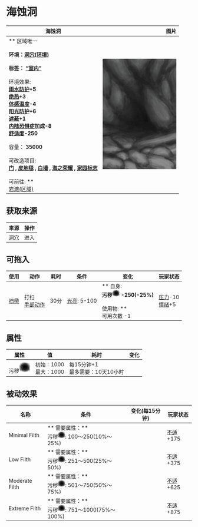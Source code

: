 # 海蚀洞  
>   
  
  海蚀洞  |   图片   
 ----  |  ----:   
 ** 区域唯一 **<br><br>**环境：**[洞穴(环境)](Env_CaveSea.md)<br><br>**标签：**	[“室内”](tag_EnvIndoors.md)<br><br>** 环境效果: **<br>[雨水防护](RainProtection.md)+5<br>[绝热](InsulationHeat.md)+3<br>[体感温度](TemperaturePerceived.md)-4<br>[阳光防护](SunProtection.md)+6<br>[遮蔽](Sheltered.md)+1<br>[内陆恐惧症](LandSickness.md)加成-8<br>[舒适度](Comfort.md)-250<br><br>** 容量： **35000<br><br>** 可改造项目: **<br>[门](Imp_Door.md) , [皮地毯](Imp_StitchedHideFloor.md) , [白墙](Imp_WhiteWashedWalls.md) , [海之荣耀](Imp_SeaTrophy.md) , [家园标志](Imp_HomeSign.md)<br><br>** 可前往: **<br>[岩滩(区域)](Rocks.md)  |  <img decoding="async" src="Sprite/CaveEntrance.png" href="a.md" style="max-width:300px;max-height:300px;">   
  
## 获取来源  
来源  |  操作  
----  |  ----  
[洞穴](CaveSeaEntrance.md)  |  进入  
## 可拖入  
使用  |  动作  |  耗时  |  条件  |  变化  |  玩家状态  
----  |  ----  |  ----  |  ----  |  ----  |  ----  
[扫帚](Broom.md)  |  打扫<br>[手部动作](HandAction.md)  |  30分  |  [光亮](Light.md): 5-100  |  ** 自身: **<br>污秽<img decoding="async" src="Sprite/Dirt4.png" href="a.md" style="max-width:20px;max-height:20px;">  -250(-25%)<br><br>** 使用物: **<br>可用次数  -1  |  [压力](Stress.md)-10<br>[情绪](Morale.md)+5  
## 属性   
属性  |  值  |  耗时  |  变化  
----  |  ----  |  ----  |  ----  
污秽<img decoding="async" src="Sprite/Dirt4.png" href="a.md" style="max-width:30px;max-height:30px;">  |  初始：1000<br>最大：1000  |  每15分钟+1<br>最多需要：10天10小时  |    
## 被动效果  
名称  |  条件  |  变化(每15分钟)  |  玩家状态  
----  |  ----  |  ----  |  ----  
Minimal Filth  |  ** 需要属性：**<br>污秽<img decoding="async" src="Sprite/Dirt4.png" href="a.md" style="max-width:20px;max-height:20px;">: 100～250(10%～25%)  |    |  [不适](Discomfort.md)+175  
Low Filth  |  ** 需要属性：**<br>污秽<img decoding="async" src="Sprite/Dirt4.png" href="a.md" style="max-width:20px;max-height:20px;">: 251～500(25%～50%)  |    |  [不适](Discomfort.md)+375  
Moderate Filth  |  ** 需要属性：**<br>污秽<img decoding="async" src="Sprite/Dirt4.png" href="a.md" style="max-width:20px;max-height:20px;">: 501～750(50%～75%)  |    |  [不适](Discomfort.md)+625  
Extreme Filth  |  ** 需要属性：**<br>污秽<img decoding="async" src="Sprite/Dirt4.png" href="a.md" style="max-width:20px;max-height:20px;">: 751～1000(75%～100%)  |    |  [不适](Discomfort.md)+875  


<script>document.title="海蚀洞 - 卡牌生存百科 Card Survival Wiki";</script>